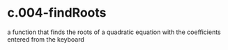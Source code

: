 # c.004-findRoots
 a function that finds the roots of a quadratic equation with the coefficients entered from the keyboard
